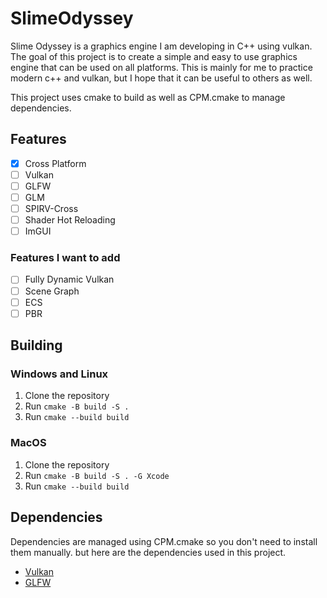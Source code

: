 # SlimeOdyssey

Slime Odyssey is a graphics engine I am developing in C++ using vulkan. The goal of this project is to create a simple and easy to use graphics engine that can be used on all platforms. This is mainly for me to practice modern c++ and vulkan, but I hope that it can be useful to others as well.

This project uses cmake to build as well as CPM.cmake to manage dependencies.

## Features

- [x] Cross Platform
- [ ] Vulkan
- [ ] GLFW
- [ ] GLM
- [ ] SPIRV-Cross
- [ ] Shader Hot Reloading
- [ ] ImGUI

### Features I want to add

- [ ] Fully Dynamic Vulkan
- [ ] Scene Graph
- [ ] ECS
- [ ] PBR

## Building

### Windows and Linux

1. Clone the repository
2. Run `cmake -B build -S .`
3. Run `cmake --build build`

### MacOS

1. Clone the repository
2. Run `cmake -B build -S . -G Xcode`
3. Run `cmake --build build`

## Dependencies

Dependencies are managed using CPM.cmake so you don't need to install them manually. but here are the dependencies used in this project.

- [Vulkan](https://vulkan.lunarg.com/)
- [GLFW](https://www.glfw.org/)
